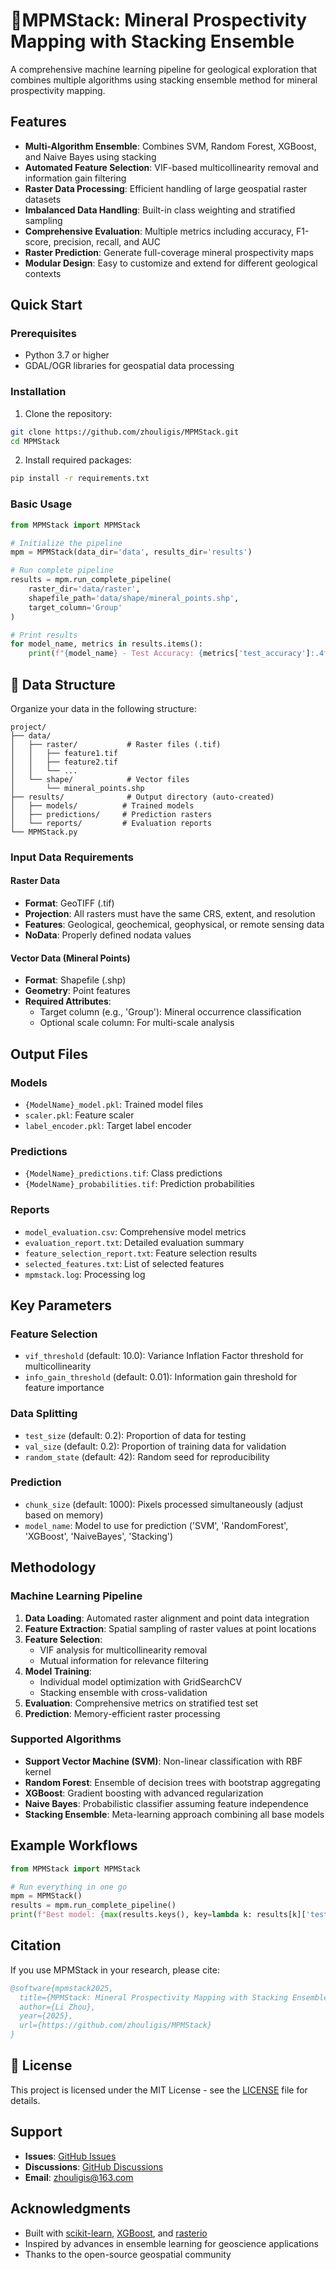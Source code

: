 # 🚀MPMStack: Mineral Prospectivity Mapping with Stacking Ensemble

A comprehensive machine learning pipeline for geological exploration that combines multiple algorithms using stacking ensemble method for mineral prospectivity mapping.

## Features

- **Multi-Algorithm Ensemble**: Combines SVM, Random Forest, XGBoost, and Naive Bayes using stacking
- **Automated Feature Selection**: VIF-based multicollinearity removal and information gain filtering
- **Raster Data Processing**: Efficient handling of large geospatial raster datasets
- **Imbalanced Data Handling**: Built-in class weighting and stratified sampling
- **Comprehensive Evaluation**: Multiple metrics including accuracy, F1-score, precision, recall, and AUC
- **Raster Prediction**: Generate full-coverage mineral prospectivity maps
- **Modular Design**: Easy to customize and extend for different geological contexts

## Quick Start

### Prerequisites

- Python 3.7 or higher
- GDAL/OGR libraries for geospatial data processing

### Installation

1. Clone the repository:
```bash
git clone https://github.com/zhouligis/MPMStack.git
cd MPMStack
```

2. Install required packages:
```bash
pip install -r requirements.txt
```

### Basic Usage

```python
from MPMStack import MPMStack

# Initialize the pipeline
mpm = MPMStack(data_dir='data', results_dir='results')

# Run complete pipeline
results = mpm.run_complete_pipeline(
    raster_dir='data/raster',
    shapefile_path='data/shape/mineral_points.shp',
    target_column='Group'
)

# Print results
for model_name, metrics in results.items():
    print(f"{model_name} - Test Accuracy: {metrics['test_accuracy']:.4f}")
```

## 📁 Data Structure

Organize your data in the following structure:

```
project/
├── data/
│   ├── raster/           # Raster files (.tif)
│   │   ├── feature1.tif
│   │   ├── feature2.tif
│   │   └── ...
│   └── shape/            # Vector files
│       └── mineral_points.shp
├── results/              # Output directory (auto-created)
│   ├── models/          # Trained models
│   ├── predictions/     # Prediction rasters
│   └── reports/         # Evaluation reports
└── MPMStack.py
```

### Input Data Requirements

#### Raster Data
- **Format**: GeoTIFF (.tif)
- **Projection**: All rasters must have the same CRS, extent, and resolution
- **Features**: Geological, geochemical, geophysical, or remote sensing data
- **NoData**: Properly defined nodata values

#### Vector Data (Mineral Points)
- **Format**: Shapefile (.shp)
- **Geometry**: Point features
- **Required Attributes**:
  - Target column (e.g., 'Group'): Mineral occurrence classification
  - Optional scale column: For multi-scale analysis

## Output Files

### Models
- `{ModelName}_model.pkl`: Trained model files
- `scaler.pkl`: Feature scaler
- `label_encoder.pkl`: Target label encoder

### Predictions
- `{ModelName}_predictions.tif`: Class predictions
- `{ModelName}_probabilities.tif`: Prediction probabilities

### Reports
- `model_evaluation.csv`: Comprehensive model metrics
- `evaluation_report.txt`: Detailed evaluation summary
- `feature_selection_report.txt`: Feature selection results
- `selected_features.txt`: List of selected features
- `mpmstack.log`: Processing log

## Key Parameters

### Feature Selection
- `vif_threshold` (default: 10.0): Variance Inflation Factor threshold for multicollinearity
- `info_gain_threshold` (default: 0.01): Information gain threshold for feature importance

### Data Splitting
- `test_size` (default: 0.2): Proportion of data for testing
- `val_size` (default: 0.2): Proportion of training data for validation
- `random_state` (default: 42): Random seed for reproducibility

### Prediction
- `chunk_size` (default: 1000): Pixels processed simultaneously (adjust based on memory)
- `model_name`: Model to use for prediction ('SVM', 'RandomForest', 'XGBoost', 'NaiveBayes', 'Stacking')

## Methodology

### Machine Learning Pipeline

1. **Data Loading**: Automated raster alignment and point data integration
2. **Feature Extraction**: Spatial sampling of raster values at point locations
3. **Feature Selection**: 
   - VIF analysis for multicollinearity removal
   - Mutual information for relevance filtering
4. **Model Training**: 
   - Individual model optimization with GridSearchCV
   - Stacking ensemble with cross-validation
5. **Evaluation**: Comprehensive metrics on stratified test set
6. **Prediction**: Memory-efficient raster processing

### Supported Algorithms

- **Support Vector Machine (SVM)**: Non-linear classification with RBF kernel
- **Random Forest**: Ensemble of decision trees with bootstrap aggregating
- **XGBoost**: Gradient boosting with advanced regularization
- **Naive Bayes**: Probabilistic classifier assuming feature independence
- **Stacking Ensemble**: Meta-learning approach combining all base models

## Example Workflows

```python
from MPMStack import MPMStack

# Run everything in one go
mpm = MPMStack()
results = mpm.run_complete_pipeline()
print(f"Best model: {max(results.keys(), key=lambda k: results[k]['test_f1'])}")
```

## Citation

If you use MPMStack in your research, please cite:

```bibtex
@software{mpmstack2025,
  title={MPMStack: Mineral Prospectivity Mapping with Stacking Ensemble},
  author={Li Zhou},
  year={2025},
  url={https://github.com/zhouligis/MPMStack}
}
```

## 📄 License

This project is licensed under the MIT License - see the [LICENSE](LICENSE) file for details.

## Support

- **Issues**: [GitHub Issues](https://github.com/yourusername/MPMStack/issues)
- **Discussions**: [GitHub Discussions](https://github.com/yourusername/MPMStack/discussions)
- **Email**: zhouligis@163.com

## Acknowledgments

- Built with [scikit-learn](https://scikit-learn.org/), [XGBoost](https://xgboost.readthedocs.io/), and [rasterio](https://rasterio.readthedocs.io/)
- Inspired by advances in ensemble learning for geoscience applications
- Thanks to the open-source geospatial community

